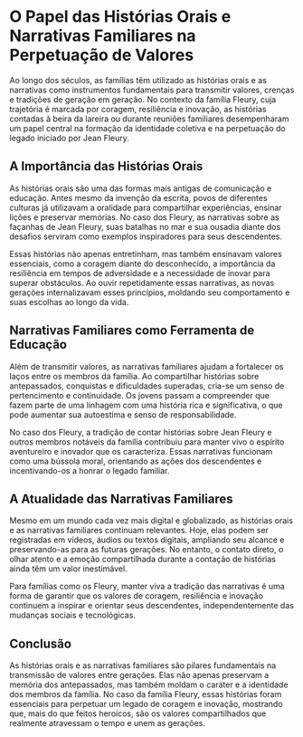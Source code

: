 # O Papel das Histórias Orais e Narrativas Familiares na Perpetuação de Valores

Ao longo dos séculos, as famílias têm utilizado as histórias orais e as narrativas como instrumentos fundamentais para transmitir valores, crenças e tradições de geração em geração. No contexto da família Fleury, cuja trajetória é marcada por coragem, resiliência e inovação, as histórias contadas à beira da lareira ou durante reuniões familiares desempenharam um papel central na formação da identidade coletiva e na perpetuação do legado iniciado por Jean Fleury.

## A Importância das Histórias Orais

As histórias orais são uma das formas mais antigas de comunicação e educação. Antes mesmo da invenção da escrita, povos de diferentes culturas já utilizavam a oralidade para compartilhar experiências, ensinar lições e preservar memórias. No caso dos Fleury, as narrativas sobre as façanhas de Jean Fleury, suas batalhas no mar e sua ousadia diante dos desafios serviram como exemplos inspiradores para seus descendentes.

Essas histórias não apenas entretinham, mas também ensinavam valores essenciais, como a coragem diante do desconhecido, a importância da resiliência em tempos de adversidade e a necessidade de inovar para superar obstáculos. Ao ouvir repetidamente essas narrativas, as novas gerações internalizavam esses princípios, moldando seu comportamento e suas escolhas ao longo da vida.

## Narrativas Familiares como Ferramenta de Educação

Além de transmitir valores, as narrativas familiares ajudam a fortalecer os laços entre os membros da família. Ao compartilhar histórias sobre antepassados, conquistas e dificuldades superadas, cria-se um senso de pertencimento e continuidade. Os jovens passam a compreender que fazem parte de uma linhagem com uma história rica e significativa, o que pode aumentar sua autoestima e senso de responsabilidade.

No caso dos Fleury, a tradição de contar histórias sobre Jean Fleury e outros membros notáveis da família contribuiu para manter vivo o espírito aventureiro e inovador que os caracteriza. Essas narrativas funcionam como uma bússola moral, orientando as ações dos descendentes e incentivando-os a honrar o legado familiar.

## A Atualidade das Narrativas Familiares

Mesmo em um mundo cada vez mais digital e globalizado, as histórias orais e as narrativas familiares continuam relevantes. Hoje, elas podem ser registradas em vídeos, áudios ou textos digitais, ampliando seu alcance e preservando-as para as futuras gerações. No entanto, o contato direto, o olhar atento e a emoção compartilhada durante a contação de histórias ainda têm um valor inestimável.

Para famílias como os Fleury, manter viva a tradição das narrativas é uma forma de garantir que os valores de coragem, resiliência e inovação continuem a inspirar e orientar seus descendentes, independentemente das mudanças sociais e tecnológicas.

## Conclusão

As histórias orais e as narrativas familiares são pilares fundamentais na transmissão de valores entre gerações. Elas não apenas preservam a memória dos antepassados, mas também moldam o caráter e a identidade dos membros da família. No caso da família Fleury, essas histórias foram essenciais para perpetuar um legado de coragem e inovação, mostrando que, mais do que feitos heroicos, são os valores compartilhados que realmente atravessam o tempo e unem as gerações.